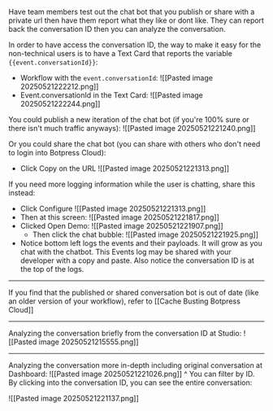 
Have team members test out the chat bot that you publish or share with a private url then have them report what they like or dont like. They can report back the conversation ID then you can analyze the conversation.

In order to have access the conversation ID, the way to make it easy for the non-technical users is to have a Text Card that reports the variable `{{event.conversationId}}`:
- Workflow with the `event.conversationId`:
  ![[Pasted image 20250521222212.png]]
- Event.conversationId in the Text Card:
  ![[Pasted image 20250521222244.png]]

You could publish a new iteration of the chat bot (if you're 100% sure or there isn't much traffic anyways):
![[Pasted image 20250521221240.png]]

Or you could share the chat bot (you can share with others who don't need to login into Botpress Cloud):
- Click Copy on the URL
![[Pasted image 20250521221313.png]]

If you need more logging information while the user is chatting, share this instead:
- Click Configure
  ![[Pasted image 20250521221313.png]]
- Then at this screen: ![[Pasted image 20250521221817.png]]
- Clicked Open Demo:
  ![[Pasted image 20250521221907.png]]
  - Then click the chat bubble:
    ![[Pasted image 20250521221925.png]]
- Notice bottom left logs the events and their payloads. It will grow as you chat with the chatbot. This Events log may be shared with your developer with a copy and paste. Also notice the conversation ID is at the top of the logs.

---

If you find that the published or shared conversation bot is out of date (like an older version of your workflow), refer to [[Cache Busting Botpress Cloud]]

---

Analyzing the conversation briefly from the conversation ID at Studio:
![[Pasted image 20250521215555.png]]

---

Analyzing the conversation more in-depth including original conversation at Dashboard:
![[Pasted image 20250521221026.png]]
^ You can filter by ID. By clicking into the conversation ID, you can see the entire conversation:

![[Pasted image 20250521221137.png]]